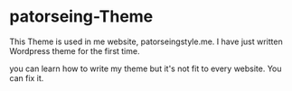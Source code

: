 # patorseing-Theme
This Theme is used in me website, patorseingstyle.me. I have just written Wordpress theme for the first time. 

you can learn how to write my theme but it's not fit to every website. You can fix it.
